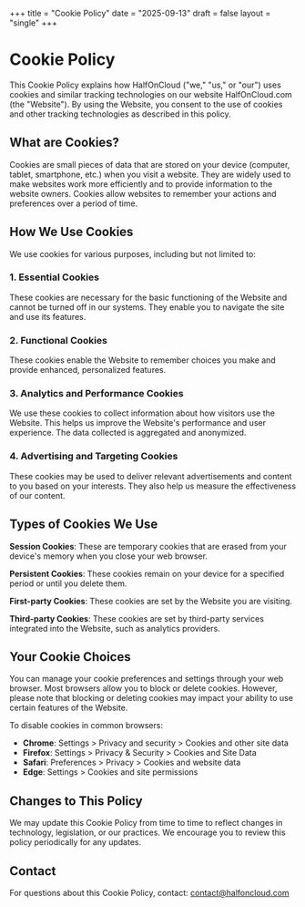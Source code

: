 +++
title = "Cookie Policy"
date = "2025-09-13"
draft = false
layout = "single"
+++

# Cookie Policy

This Cookie Policy explains how HalfOnCloud ("we," "us," or "our") uses cookies and similar tracking technologies on our website HalfOnCloud.com (the "Website"). By using the Website, you consent to the use of cookies and other tracking technologies as described in this policy.

## What are Cookies?

Cookies are small pieces of data that are stored on your device (computer, tablet, smartphone, etc.) when you visit a website. They are widely used to make websites work more efficiently and to provide information to the website owners. Cookies allow websites to remember your actions and preferences over a period of time.

## How We Use Cookies

We use cookies for various purposes, including but not limited to:

### 1. Essential Cookies
These cookies are necessary for the basic functioning of the Website and cannot be turned off in our systems. They enable you to navigate the site and use its features.

### 2. Functional Cookies
These cookies enable the Website to remember choices you make and provide enhanced, personalized features.

### 3. Analytics and Performance Cookies
We use these cookies to collect information about how visitors use the Website. This helps us improve the Website's performance and user experience. The data collected is aggregated and anonymized.

### 4. Advertising and Targeting Cookies
These cookies may be used to deliver relevant advertisements and content to you based on your interests. They also help us measure the effectiveness of our content.

## Types of Cookies We Use

**Session Cookies**: These are temporary cookies that are erased from your device's memory when you close your web browser.

**Persistent Cookies**: These cookies remain on your device for a specified period or until you delete them.

**First-party Cookies**: These cookies are set by the Website you are visiting.

**Third-party Cookies**: These cookies are set by third-party services integrated into the Website, such as analytics providers.

## Your Cookie Choices

You can manage your cookie preferences and settings through your web browser. Most browsers allow you to block or delete cookies. However, please note that blocking or deleting cookies may impact your ability to use certain features of the Website.

To disable cookies in common browsers:
- **Chrome**: Settings > Privacy and security > Cookies and other site data
- **Firefox**: Settings > Privacy & Security > Cookies and Site Data
- **Safari**: Preferences > Privacy > Cookies and website data
- **Edge**: Settings > Cookies and site permissions

## Changes to This Policy

We may update this Cookie Policy from time to time to reflect changes in technology, legislation, or our practices. We encourage you to review this policy periodically for any updates.

## Contact

For questions about this Cookie Policy, contact: contact@halfoncloud.com